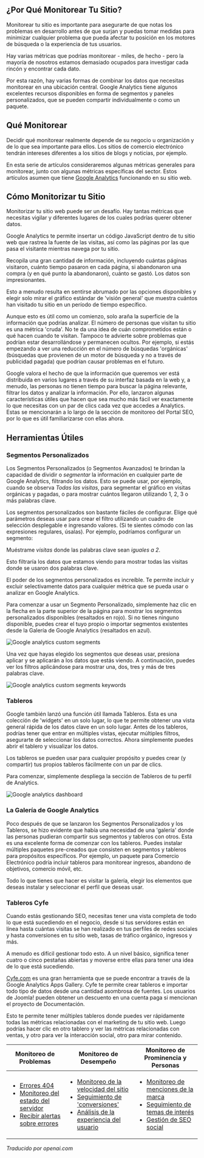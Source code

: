 <!-- Filename: Monitoring_SEO / Display title: Monitoreo de SEO -->

## ¿Por Qué Monitorear Tu Sitio?

Monitorear tu sitio es importante para asegurarte de que notas los problemas en desarrollo antes de que surjan y puedas tomar medidas para minimizar cualquier problema que pueda afectar tu posición en los motores de búsqueda o la experiencia de tus usuarios.

Hay varias métricas que podrías monitorear - miles, de hecho - pero la mayoría de nosotros estamos demasiado ocupados para investigar cada rincón y encontrar cada dato.

Por esta razón, hay varias formas de combinar los datos que necesitas monitorear en una ubicación central. Google Analytics tiene algunos excelentes recursos disponibles en forma de segmentos y paneles personalizados, que se pueden compartir individualmente o como un paquete.

## Qué Monitorear

Decidir qué monitorear realmente depende de su negocio u organización y de lo que sea importante para ellos. Los sitios de comercio electrónico tendrán intereses diferentes a los sitios de blogs y noticias, por ejemplo.

En esta serie de artículos consideraremos algunas métricas generales para monitorear, junto con algunas métricas específicas del sector. Estos artículos asumen que tiene [Google Analytics](https://marketingplatform.google.com/about/analytics/) funcionando en su sitio web.

## Cómo Monitorizar tu Sitio

Monitorizar tu sitio web puede ser un desafío. Hay tantas métricas que necesitas vigilar y diferentes lugares de los cuales podrías querer obtener datos.

Google Analytics te permite insertar un código JavaScript dentro de tu sitio web que rastrea la fuente de las visitas, así como las páginas por las que pasa el visitante mientras navega por tu sitio.

Recopila una gran cantidad de información, incluyendo cuántas páginas visitaron, cuánto tiempo pasaron en cada página, si abandonaron una compra (y en qué punto la abandonaron), cuánto se gastó. Los datos son impresionantes.

Esto a menudo resulta en sentirse abrumado por las opciones disponibles y elegir solo mirar el gráfico estándar de 'visión general' que muestra cuántos han visitado tu sitio en un período de tiempo específico.

Aunque esto es útil como un comienzo, solo araña la superficie de la información que podrías analizar. El número de personas que visitan tu sitio es una métrica 'cruda'. No te da una idea de cuán comprometidos están o qué hacen cuando te visitan. Tampoco te advierte sobre problemas que podrían estar desarrollándose y permanecen ocultos. Por ejemplo, si estás empezando a ver una reducción en el número de búsquedas 'orgánicas' (búsquedas que provienen de un motor de búsqueda y no a través de publicidad pagada) que podrían causar problemas en el futuro.

Google valora el hecho de que la información que queremos ver está distribuida en varios lugares a través de su interfaz basada en la web y, a menudo, las personas no tienen tiempo para buscar la página relevante, filtrar los datos y analizar la información. Por ello, lanzaron algunas características útiles que hacen que sea mucho más fácil ver exactamente lo que necesitas con un par de clics cada vez que accedes a Analytics. Estas se mencionarán a lo largo de la sección de monitoreo del Portal SEO, por lo que es útil familiarizarse con ellas ahora.

## Herramientas Útiles

### Segmentos Personalizados

Los Segmentos Personalizados (o Segmentos Avanzados) te brindan la capacidad de dividir o *segmentar* la información en cualquier parte de Google Analytics, filtrando los datos. Esto se puede usar, por ejemplo, cuando se observa *Todas las visitas*, para segmentar el gráfico en visitas orgánicas y pagadas, o para mostrar cuántos llegaron utilizando 1, 2, 3 o más palabras clave.

Los segmentos personalizados son bastante fáciles de configurar. Elige qué parámetros deseas usar para crear el filtro utilizando un cuadro de selección desplegable e ingresando valores. (Si te sientes cómodo con las expresiones regulares, úsalas). Por ejemplo, podríamos configurar un segmento:

Muéstrame *visitas* donde las palabras clave sean *iguales a 2*.

Esto filtraría los datos que estamos viendo para mostrar todas las visitas donde se usaron dos palabras clave.

El poder de los segmentos personalizados es increíble. Te permite incluir y excluir selectivamente datos para cualquier métrica que se pueda usar o analizar en Google Analytics.

Para comenzar a usar un Segmento Personalizado, simplemente haz clic en la flecha en la parte superior de la página para mostrar los segmentos personalizados disponibles (resaltados en rojo). Si no tienes ninguno disponible, puedes crear el tuyo propio o importar segmentos existentes desde la Galería de Google Analytics (resaltados en azul).

![Google analytics custom segments](../../../en/images/seo/seo-google-analytics-custom-segments.png)

Una vez que hayas elegido los segmentos que deseas usar, presiona aplicar y se aplicarán a los datos que estás viendo. A continuación, puedes ver los filtros aplicándose para mostrar una, dos, tres y más de tres palabras clave.

![Google analytics custom segments keywords](../../../en/images/seo/seo-google-analytics-custom-segments-keywords.png)

### Tableros

Google también lanzó una función útil llamada Tableros. Esta es una colección de 'widgets' en un solo lugar, lo que te permite obtener una vista general rápida de los datos clave en un solo lugar. Antes de los tableros, podrías tener que entrar en múltiples vistas, ejecutar múltiples filtros, asegurarte de seleccionar los datos correctos. Ahora simplemente puedes abrir el tablero y visualizar los datos.

Los tableros se pueden usar para cualquier propósito y puedes crear (y compartir) tus propios tableros fácilmente con un par de clics.

Para comenzar, simplemente despliega la sección de Tableros de tu perfil de Analytics.

![Google analytics dashboard](../../../en/images/seo/seo-google-anaytics-dashboard.png)

### La Galería de Google Analytics

Poco después de que se lanzaron los Segmentos Personalizados y los Tableros, se hizo evidente que había una necesidad de una 'galería' donde las personas pudieran compartir sus segmentos y tableros con otros. Esta es una excelente forma de comenzar con los tableros. Puedes instalar múltiples paquetes pre-creados que consisten en segmentos y tableros para propósitos específicos. Por ejemplo, un paquete para Comercio Electrónico podría incluir tableros para monitorear ingresos, abandono de objetivos, comercio móvil, etc.

Todo lo que tienes que hacer es visitar la galería, elegir los elementos que deseas instalar y seleccionar el perfil que deseas usar.

### Tableros Cyfe

Cuando estás gestionando SEO, necesitas tener una vista completa de todo lo que está sucediendo en el negocio, desde si tus servidores están en línea hasta cuántas visitas se han realizado en tus perfiles de redes sociales y hasta conversiones en tu sitio web, tasas de tráfico orgánico, ingresos y más.

A menudo es difícil gestionar todo esto. A un nivel básico, significa tener cuatro o cinco pestañas abiertas y moverse entre ellas para tener una idea de lo que está sucediendo.

[Cyfe.com](https://www.cyfe.com/) es una gran herramienta que se puede encontrar a través de la Google Analytics Apps Gallery. Cyfe te permite crear tableros e importar todo tipo de datos desde una cantidad asombrosa de fuentes. Los usuarios de Joomla! pueden obtener un descuento en una cuenta paga si mencionan el proyecto de Documentación.

Esto te permite tener múltiples tableros donde puedes ver rápidamente todas las métricas relacionadas con el marketing de tu sitio web. Luego podrías hacer clic en otro tablero y ver las métricas relacionadas con ventas, y otro para ver la interacción social, otro para mirar contenido.

<table data-cellspacing="1">
<thead>
<tr>
<th>Monitoreo de Problemas</th>
<th>Monitoreo de Desempeño</th>
<th>Monitoreo de Prominencia y Personas</th>
</tr>
</thead>
<tbody>
<tr class="odd">
<td class="home-tile">
<ul>
<li><a href="https://docs.joomla.org/Managing_404_Errors"
title="Managing 404 Errors">Errores 404</a></li>
<li><a href="https://docs.joomla.org/Monitoring_Server_Health"
title="Monitoring Server Health">Monitoreo del estado del servidor</a></li>
<li><a href="https://docs.joomla.org/Alerting_about_errors"
title="Alerting about errors">Recibir alertas sobre errores</a>
</ul>
</td>
<td class="home-tile">
<ul>
<li><a href="https://docs.joomla.org/Monitoring_Site_Speed"
title="Monitoring Site Speed">Monitoreo de la velocidad del sitio</a></li>
<li><a href="https://docs.joomla.org/Tracking_conversions"
title="Tracking conversions">Seguimiento de 'conversiones'</a></li>
<li><a href="https://docs.joomla.org/Analysing_User_Experience"
title="Analysing User Experience">Análisis de la experiencia del usuario</a></td>
</li>
</ul>
<td class="home-tile">
<ul>
<li><a href="https://docs.joomla.org/Monitoring_Brand_Mentions"
title="Monitoring Brand Mentions">Monitoreo de menciones de la marca</a></li>
<li><a
href="https://docs.joomla.org/index.php?title=Tracking_Topics_Of_Interest&amp;action=edit&amp;redlink=1"
class="new"
title="Tracking Topics Of Interest (page does not exist)">Seguimiento de temas de interés</a></li>
<li><a
href="https://docs.joomla.org/index.php?title=Managing_Social_SEO&amp;action=edit&amp;redlink=1"
class="new" title="Managing Social SEO (page does not exist)">Gestión de SEO social</a>
</li>
</ul>
</td>
</tr>
</tbody>
</table>

*Traducido por openai.com*

